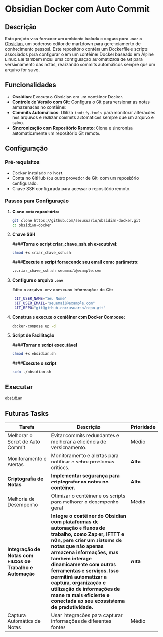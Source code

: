 # Obsidian Docker com Auto Commit

## Descrição

Este projeto visa fornecer um ambiente isolado e seguro para usar o [Obsidian](https://obsidian.md/), um poderoso editor de markdown para gerenciamento de conhecimento pessoal. Este repositório contém um Dockerfile e scripts associados para configurar o  em um contêiner Docker baseado em Alpine Linux. Ele também inclui uma configuração automatizada de Git para versionamento das notas, realizando commits automáticos sempre que um arquivo for salvo.

## Funcionalidades

- **Obsidian**: Executa o Obsidian em um contêiner Docker.
- **Controle de Versão com Git**: Configura o Git para versionar as notas armazenadas no contêiner.
- **Commits Automáticos**: Utiliza `inotify-tools` para monitorar alterações nos arquivos e realizar commits automáticos sempre que um arquivo é salvo.
- **Sincronização com Repositório Remoto**: Clona e sincroniza automaticamente um repositório Git remoto.

## Configuração

### Pré-requisitos

- Docker instalado no host.
- Conta no GitHub (ou outro provedor de Git) com um repositório configurado.
- Chave SSH configurada para acessar o repositório remoto.

### Passos para Configuração

1. **Clone este repositório:**

   ```sh
   git clone https://github.com/seuusuario/obsidian-docker.git
   cd obsidian-docker
   ```

2. **Chave SSH**

    ####**Torne o script criar_chave_ssh.sh executável:**

    ```sh
    chmod +x criar_chave_ssh.sh
    ```

    ####**Execute o script fornecendo seu email como parâmetro:**

    ```sh
    ./criar_chave_ssh.sh seuemail@example.com
    ```

3. **Configure o arquivo `.env`**

    Edite o arquivo .env com suas informações de Git:

   ```sh
    GIT_USER_NAME="Seu Nome"
    GIT_USER_EMAIL="seuemail@example.com"
    GIT_REPO="git@github.com:usuario/repo.git"
   ```

4. **Construa e execute o contêiner com Docker Compose:**

    ```sh
    docker-compose up -d
    ```

5. **Script de Facilitação**

    ####**Tornar o script executável**

    ```sh
    chmod +x obsidian.sh
    ```

    ####**Execute o script**

    ```sh
    sudo ./obsidian.sh
    ```

## Executar

```sh
obsidian
```

## Futuras Tasks

| Tarefa                               | Descrição                                                            | Prioridade |
|--------------------------------------|----------------------------------------------------------------------|------------|
| Melhorar o Script de Auto Commit     | Evitar commits redundantes e melhorar a eficiência de versionamento. | Médio      |
| Monitoramento e Alertas              | Monitoramento e alertas para notificar o sobre  problemas críticos.  | **Alta**   |
| **Criptografia de Notas**            | **Implementar segurança para criptografar as notas no contêiner.**   | **Alta**   |
| Melhoria de Desempenho               | Otimizar o contêiner e os scripts para melhorar o desempenho geral   | Médio      |
| **Integração de Notas com Fluxos de Trabalho e Automação** | **Integre o contêiner do Obsidian com plataformas de automação e fluxos de trabalho, como Zapier, IFTTT e n8n, para criar um sistema de notas que não apenas armazena informações, mas também interage dinamicamente com outras ferramentas e serviços. Isso permitirá automatizar a captura, organização e utilização de informações de maneira mais eficiente e conectada ao seu ecossistema de produtividade.** | **Alta**   |
| Captura Automática de Notas           |  Usar integrações para capturar informações de diferentes fontes    | Médio      |
